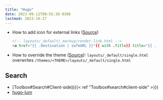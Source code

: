 ```yaml
---
title: "Hugo"
date: 2023-09-11T08:55:38-0300
lastmod: 2023-10-27
---
```

- How to add icon for external links ([Source](https://www.jayeless.net/2021/08/hugo-mark-external-links.html))
	```html
	<!-- layouts/_default/_markup/render-link.html -->
	<a href="{{ .Destination | safeURL }}"{{ with .Title}} title="{{ . }}"{{ end }}>{{ .Text | safeHTML }}{{ if strings.HasPrefix .Destination "http" }} <i class="fa fa-external-link" aria-hidden="true"></i>{{ end }}</a>
	```
- How to override the theme ([Source](https://gohugobrasil.netlify.app/themes/customizing/#override-template-files)): `layouts/_default/single.html` overwrites `/themes/<THEME>/layouts/_default/single.html`

## Search
- [Toolbox#Search#Client-side]({{< ref "Toolbox#search#client-side" >}})
- [hugo-lunr](https://github.com/dgrigg/hugo-lunr)